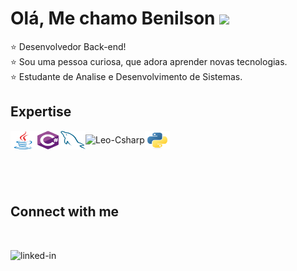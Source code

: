 # Olá, Me chamo Benilson  <img src="https://media.giphy.com/media/hvRJCLFzcasrR4ia7z/giphy.gif" width="30px">

:star: Desenvolvedor Back-end!
<br>
:star: Sou uma pessoa curiosa, que adora aprender novas tecnologias.
<br>
:star: Estudante de Analise e Desenvolvimento de Sistemas.
<br>

## Expertise

<img align="center" style="margin-bottom: 10px" alt="Leo-Csharp" height="30" width="40" src="https://raw.githubusercontent.com/devicons/devicon/master/icons/java/java-original.svg"><img align="center" style="margin-bottom: 10px" alt="Leo-Csharp" height="30" width="40" src="https://raw.githubusercontent.com/devicons/devicon/master/icons/csharp/csharp-original.svg"><img align="center" style="margin-bottom: 10px" alt="Leo-Csharp" height="30" width="40" src="https://raw.githubusercontent.com/devicons/devicon/master/icons/mysql/mysql-original.svg"><img align="center" style="margin-bottom: 10px" alt="Leo-Csharp" height="30" width="40" src="https://raw.githubusercontent.com/devicons/devicon/master/icons/.net/.net-original.svg"><img align="center" style="margin-bottom: 10px" alt="Leo-Csharp" height="30" width="40" src="https://raw.githubusercontent.com/devicons/devicon/master/icons/python/python-original.svg">


<br><br>
## Connect with me
<br>

[<img align="left" alt="linked-in" src="https://img.shields.io/badge/linkedin-%230077B5.svg?&style=for-the-badge&logo=linkedin&logoColor=white" />](https://www.linkedin.com/in/benilson-monteiro-37b6711a7/)
<br>










